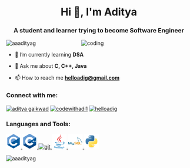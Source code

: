 <!-- 
For adding banner do following steps : 

Step 1 - upload banner in AaadiyaG repo which is same repo of this readme file.

Step 2 - write click on uploaded banner and copy the link.

Step 3 - In this readme file at very start of the code write the below's command.

command - ![logo] (paste the link)
-->

<h1 align="center">Hi 👋, I'm Aditya</h1>
<h3 align="center">A student and learner trying to become Software Engineer</h3>
<img align="right" alt="coding" width="300" src="https://media.tenor.com/NOYF3f82b_gAAAAC/programmer.gif">

<p align="left"> <img src="https://komarev.com/ghpvc/?username=aaadityag&label=Profile%20views&color=0e75b6&style=flat" alt="aaadityag" /> </p>

- 🌱 I’m currently learning **DSA**

- 💬 Ask me about **C, C++, Java**

- 📫 How to reach me **helloadig@gmail.com**

<h3 align="left">Connect with me:</h3>
<p align="left">
<a href="https://linkedin.com/in/aditya gaikwad" target="blank"><img align="center" src="https://raw.githubusercontent.com/rahuldkjain/github-profile-readme-generator/master/src/images/icons/Social/linked-in-alt.svg" alt="aditya gaikwad" height="30" width="40" /></a>
<a href="https://instagram.com/codewithadi1" target="blank"><img align="center" src="https://raw.githubusercontent.com/rahuldkjain/github-profile-readme-generator/master/src/images/icons/Social/instagram.svg" alt="codewithadi1" height="30" width="40" /></a>
<a href="https://www.leetcode.com/helloadig" target="blank"><img align="center" src="https://raw.githubusercontent.com/rahuldkjain/github-profile-readme-generator/master/src/images/icons/Social/leet-code.svg" alt="helloadig" height="30" width="40" /></a>
</p>

<h3 align="left">Languages and Tools:</h3>
<p align="left"> <a href="https://www.cprogramming.com/" target="_blank" rel="noreferrer"> <img src="https://raw.githubusercontent.com/devicons/devicon/master/icons/c/c-original.svg" alt="c" width="40" height="40"/> </a> <a href="https://www.w3schools.com/cpp/" target="_blank" rel="noreferrer"> <img src="https://raw.githubusercontent.com/devicons/devicon/master/icons/cplusplus/cplusplus-original.svg" alt="cplusplus" width="40" height="40"/> </a> <a href="https://git-scm.com/" target="_blank" rel="noreferrer"> <img src="https://www.vectorlogo.zone/logos/git-scm/git-scm-icon.svg" alt="git" width="40" height="40"/> </a> <a href="https://www.java.com" target="_blank" rel="noreferrer"> <img src="https://raw.githubusercontent.com/devicons/devicon/master/icons/java/java-original.svg" alt="java" width="40" height="40"/> </a> <a href="https://www.mysql.com/" target="_blank" rel="noreferrer"> <img src="https://raw.githubusercontent.com/devicons/devicon/master/icons/mysql/mysql-original-wordmark.svg" alt="mysql" width="40" height="40"/> </a> <a href="https://www.python.org" target="_blank" rel="noreferrer"> <img src="https://raw.githubusercontent.com/devicons/devicon/master/icons/python/python-original.svg" alt="python" width="40" height="40"/> </a> </p>

<!-- <p><img align="center" src="https://github-readme-stats.vercel.app/api/top-langs?username=aaadityag&show_icons=true&locale=en&layout=compact" alt="aaadityag" /></p> -->

<p><img align="center" src="https://github-readme-streak-stats.herokuapp.com/?user=aaadityag&" alt="aaadityag" /></p>
